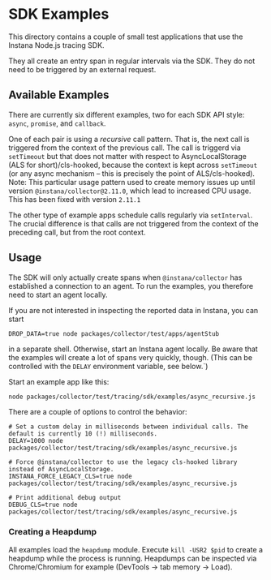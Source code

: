 SDK Examples
============

This directory contains a couple of small test applications that use the Instana Node.js tracing SDK.

They all create an entry span in regular intervals via the SDK. They do not need to be triggered by an external request.

Available Examples
---------------------

There are currently six different examples, two for each SDK API style: `async`, `promise`, and `callback`.

One of each pair is using a *recursive* call pattern. That is, the next call is triggered from the context of the previous call. The call is triggerd via `setTimeout` but that does not matter with respect to AsyncLocalStorage (ALS for short)/cls-hooked, because the context is kept across `setTimeout` (or any async mechanism – this is precisely the point of ALS/cls-hooked). Note: This particular usage pattern used to create memory issues up until version `@instana/collector@2.11.0`, which lead to increased CPU usage. This has been fixed with version `2.11.1`

The other type of example apps schedule calls regularly via `setInterval`. The crucial difference is that calls are not triggered from the context of the preceding call, but from the root context.

Usage
-----
The SDK will only actually create spans when `@instana/collector` has established a connection to an agent. To run the examples, you therefore need to start an agent locally.

If you are not interested in inspecting the reported data in Instana, you can start
```
DROP_DATA=true node packages/collector/test/apps/agentStub
```

in a separate shell. Otherwise, start an Instana agent locally. Be aware that the examples will create a lot of spans very quickly, though. (This can be controlled with the `DELAY` environment variable, see below.`)

Start an example app like this:

```
node packages/collector/test/tracing/sdk/examples/async_recursive.js
```

There are a couple of options to control the behavior:

```
# Set a custom delay in milliseconds between individual calls. The default is currently 10 (!) milliseconds.
DELAY=1000 node packages/collector/test/tracing/sdk/examples/async_recursive.js

# Force @instana/collector to use the legacy cls-hooked library instead of AsyncLocalStorage.
INSTANA_FORCE_LEGACY_CLS=true node packages/collector/test/tracing/sdk/examples/async_recursive.js

# Print additional debug output
DEBUG_CLS=true node packages/collector/test/tracing/sdk/examples/async_recursive.js
```

### Creating a Heapdump

All examples load the `heapdump` module. Execute `kill -USR2 $pid` to create a heapdump while the process is running. Heapdumps can be inspected via Chrome/Chromium for example (DevTools -> tab memory -> Load).
